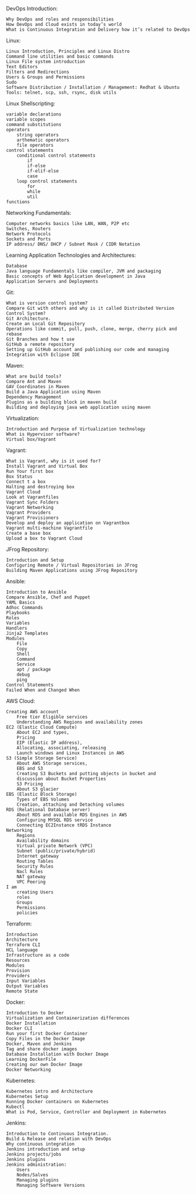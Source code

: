 

DevOps Introduction:

    Why DevOps and roles and responsibilities
    How DevOps and Cloud exists in today’s world
    What is Continuous Integration and Delivery how it’s related to DevOps

Linux:

    Linux Introduction, Principles and Linux Distro
    Command line utilities and basic commands
    Linux File system introduction
    Text Editors
    Filters and Redirections
    Users & Groups and Permissions
    Sudo
    Software Distribution / Installation / Management: Redhat & Ubuntu
    Tools: telnet, scp, ssh, rsync, disk utils

Linux Shellscripting:

    variable declarations
    variable scopes
    command substitutions
    operators
        string operators
        arthematic operators
        file operators
    control statements
        conditional control statements
            if
            if-else
            if-elif-else
            case
        loop control statements
            for
            while
            util
    functions

Networking Fundamentals:

    Computer networks basics like LAN, WAN, P2P etc
    Switches, Routers
    Network Protocols
    Sockets and Ports
    IP address/ DNS/ DHCP / Subnet Mask / CIDR Notation

Learning Application Technologies and Architectures:

    Database
    Java language Fundamentals like compiler, JVM and packaging
    Basic concepts of Web Application development in Java
    Application Servers and Deployments

Git:

    What is version control system?
    Compare Git with others and why is it called Distributed Version
    Control System?
    Git Architecture.
    Create an Local Git Repository
    Operations like commit, pull, push, clone, merge, cherry pick and rebase
    Git Branches and how t use
    GitHub a remote repository
    Setting up GitHub account and publishing our code and managing
    Integration with Eclipse IDE

Maven:

    What are build tools?
    Compare Ant and Maven
    GAV Coordinates in Maven
    Build a Java Application using Maven
    Dependency Management
    Plugins as a building block in maven build
    Building and deploying java web application using maven

Virtualization:

    Introduction and Purpose of Virtualization technology
    What is Hypervisor software?
    Virtual box/Vagrant

Vagrant:

    What is Vagrant, why is it used for?
    Install Vagrant and Virtual Box
    Run Your first box
    Box Status
    Connect t a box
    Halting and destroying box
    Vagrant Cloud
    Look at Vagrantfiles
    Vagrant Sync Folders
    Vagrant Networking
    Vagrant Providers
    Vagrant Provisioners
    Develop and deploy an application on Vagrantbox
    Vagrant multi-machine Vagrantfile
    Create a base box
    Upload a box to Vagrant Cloud

JFrog Repository:

    Introduction and Setup
    Configuring Remote / Virtual Repositories in JFrog
    Building Maven Applications using JFrog Repository

Ansible:

    Introduction to Ansible
    Compare Ansible, Chef and Puppet
    YAML Basics
    Adhoc Commands
    Playbooks
    Roles
    Variables
    Handlers
    Jinja2 Templates
    Modules
        File
        Copy
        Shell
        Command
        Service
        apt / package
        debug
        ping
    Control Statements
    Failed When and Changed When

AWS Cloud:

    Creating AWS account
        Free tier Eligible services
        Understanding AWS Regions and availability zones
    EC2 (Elastic Cloud Compute)
        About EC2 and types,
        Pricing
        EIP (Elastic IP address),
        Allocating, associating, releasing
        Launch windows and Linux Instances in AWS
    S3 (Simple Storage Service)
        About AWS Storage services,
        EBS and S3
        Creating S3 Buckets and putting objects in bucket and
        discussion about Bucket Properties
        S3 Pricing
        About S3 glacier
    EBS (Elastic Block Storage)
        Types of EBS Volumes
        Creation, attaching and Detaching volumes
    RDS (Relational Database server)
        About RDS and available RDS Engines in AWS
        Configuring MYSQL RDS service
        Connecting EC2Instance tRDS Instance
    Networking
        Regions
        Availability domains
        Virtual private Network (VPC)
        Subnet (public/private/hybrid)
        Internet gateway
        Routing Tables
        Security Rules
        Nacl Rules
        NAT gateway
        VPC Peering
    I am
        creating Users
        roles
        Groups
        Permissions
        policies

Terraform:

    Introduction
    Architecture
    Terraform CLI
    HCL language
    Infrastructure as a code
    Resources
    Modules
    Provision
    Providers
    Input Variables
    Output Variables
    Remote State

Docker:

    Introduction to Docker
    Virtualization and Containerization differences
    Docker Installation
    Docker CLI
    Run your first Docker Container
    Copy Files in the Docker Image
    Docker, Maven and Jenkins
    Tag and share docker images
    Database Installation with Docker Image
    Learning DockerFile
    Creating our own Docker Image
    Docker Networking

Kubernetes:

    Kubernetes intro and Architecture
    Kubernetes Setup
    Running Docker containers on Kubernetes
    Kubectl
    What is Pod, Service, Controller and Deployment in Kubernetes

Jenkins:

    Introduction to Continuous Integration.
    Build & Release and relation with DevOps
    Why continuous integration
    Jenkins introduction and setup
    Jenkins projects/jobs
    Jenkins plugins
    Jenkins administration:
        Users
        Nodes/Salves
        Managing plugins
        Managing Software Versions

